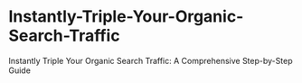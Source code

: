 # Instantly-Triple-Your-Organic-Search-Traffic
Instantly Triple Your Organic Search Traffic: A Comprehensive Step-by-Step Guide
